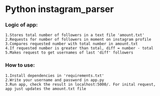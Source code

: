 # Python instagram_parser
### Logic of app:
    1.Stores total number of followers in a text file 'amount.txt'
    2.Requests for number of followers in moment on instagram profile
    3.Compares requested number with total number in amount.txt
    4.If requested number is greater than total, diff = number - total
    5.Makes request to get usernames of last 'diff' followers 

### How to use:
    1.Install dependencies in 'requirements.txt'
    2.Write your username and password in app.py
    3.Run app, check the result in localhost:5000/. For inital request, app just updates the amount.txt file

